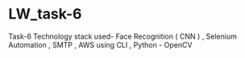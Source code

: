 # LW_task-6
Task-6 Technology stack used- Face Recognition ( CNN ) , Selenium Automation , SMTP , AWS using CLI , Python - OpenCV  
